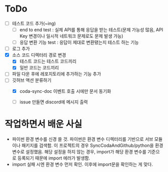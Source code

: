 # ToDo
 - [ ] 테스트 코드 추가(~ing)
   - [ ] end to end test : 실제 API를 통해 응답을 받는 테스트(문제 가능성 많음, API Key 변경이나 일시적 네트워크 문제로도 문제 발생 가능)
   - [ ] 응답 변환 기능 test : 응답이 제대로 변환됐는지 테스트 하는 기능
 - [ ] 로그 추가
 - [x] 소스 코드 디렉터리 경로 변경
    - [x] 테스트 코드는 테스트 코드끼리
    - [x] 일반 코드는 코드끼리
 - [ ] 파일 다운 후에 레포지토리에 추가하는 기능 추가
 - [ ] 깃허브 액션 분류하기
    - [x] coda-sync-doc 이벤트 호출 시에만 문서 동기화
    - [ ] issue 만들면 discord에 메시지 출력
 


# 작업하면서 배운 사실
 - 파이썬 환경 변수를 신경 쓸 것. 파이썬은 환경 변수 디렉터리를 기반으로 서브 모듈이나 패키지를 검색함. 이 프로젝트의 경우 SyncCodaAndGithub/python을 환경변수로 설정했음. 해당 설정을 하지 않는 경우, import가 해당 환경 변수를 기준으로 등록되기 때문에 import 에러가 발생함.
 - import 실패 시엔 환경 변수 먼저 확인. 이후에 import문을 확인하는 게 맞다.